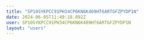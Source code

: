 ```yaml
---
title: "SP10SYKPCC91PH34CP6KN6K409HT6ARTGFZPYDP1N"
date: 2024-06-05T11:49:18.892Z
user: SP10SYKPCC91PH34CP6KN6K409HT6ARTGFZPYDP1N
layout: "users"
---
```

    